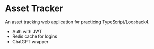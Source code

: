 # Asset Tracker
An asset tracking web application for practicing TypeScript/Loopback4.
- Auth with JWT
- Redis cache for logins
- ChatGPT wrapper
